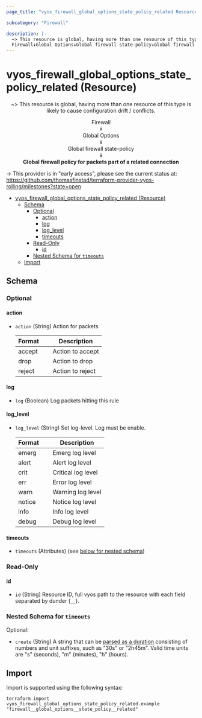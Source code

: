 ```yaml
---
page_title: "vyos_firewall_global_options_state_policy_related Resource - vyos"

subcategory: "Firewall"

description: |-
  ~> This resource is global, having more than one resource of this type is likely to cause configuration drift / conflicts.
  Firewall⯯Global Options⯯Global firewall state-policy⯯Global firewall policy for packets part of a related connection
---
```


# vyos_firewall_global_options_state_policy_related (Resource)
<center>

~> This resource is global, having more than one resource of this type is likely to cause configuration drift / conflicts.

Firewall  
⯯  
Global Options  
⯯  
Global firewall state-policy  
⯯  
**Global firewall policy for packets part of a related connection**


</center>

-> This provider is in "early access", please see the current status at: https://github.com/thomasfinstad/terraform-provider-vyos-rolling/milestones?state=open

<!--TOC-->

- [vyos_firewall_global_options_state_policy_related (Resource)](#vyos_firewall_global_options_state_policy_related-resource)
  - [Schema](#schema)
    - [Optional](#optional)
      - [action](#action)
      - [log](#log)
      - [log_level](#log_level)
      - [timeouts](#timeouts)
    - [Read-Only](#read-only)
      - [id](#id)
    - [Nested Schema for `timeouts`](#nested-schema-for-timeouts)
  - [Import](#import)

<!--TOC-->

<!-- schema generated by tfplugindocs -->
## Schema

### Optional

#### action
- `action` (String) Action for packets

    |  Format  &emsp;|  Description       |
    |----------|--------------------|
    |  accept  &emsp;|  Action to accept  |
    |  drop    &emsp;|  Action to drop    |
    |  reject  &emsp;|  Action to reject  |
#### log
- `log` (Boolean) Log packets hitting this rule
#### log_level
- `log_level` (String) Set log-level. Log must be enable.

    |  Format  &emsp;|  Description         |
    |----------|----------------------|
    |  emerg   &emsp;|  Emerg log level     |
    |  alert   &emsp;|  Alert log level     |
    |  crit    &emsp;|  Critical log level  |
    |  err     &emsp;|  Error log level     |
    |  warn    &emsp;|  Warning log level   |
    |  notice  &emsp;|  Notice log level    |
    |  info    &emsp;|  Info log level      |
    |  debug   &emsp;|  Debug log level     |
#### timeouts
- `timeouts` (Attributes) (see [below for nested schema](#nestedatt--timeouts))

### Read-Only

#### id
- `id` (String) Resource ID, full vyos path to the resource with each field separated by dunder (`__`).

<a id="nestedatt--timeouts"></a>
### Nested Schema for `timeouts`

Optional:

- `create` (String) A string that can be [parsed as a duration](https://pkg.go.dev/time#ParseDuration) consisting of numbers and unit suffixes, such as &#34;30s&#34; or &#34;2h45m&#34;. Valid time units are &#34;s&#34; (seconds), &#34;m&#34; (minutes), &#34;h&#34; (hours).

## Import

Import is supported using the following syntax:

```shell
terraform import vyos_firewall_global_options_state_policy_related.example "firewall__global_options__state_policy__related"
```
